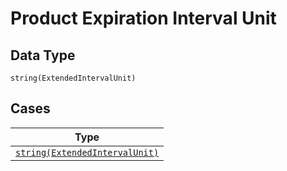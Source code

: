 
# Product Expiration Interval Unit

## Data Type

`string(ExtendedIntervalUnit)`

## Cases

| Type |
|  --- |
| [`string(ExtendedIntervalUnit)`](../../../doc/models/extended-interval-unit.md) |

